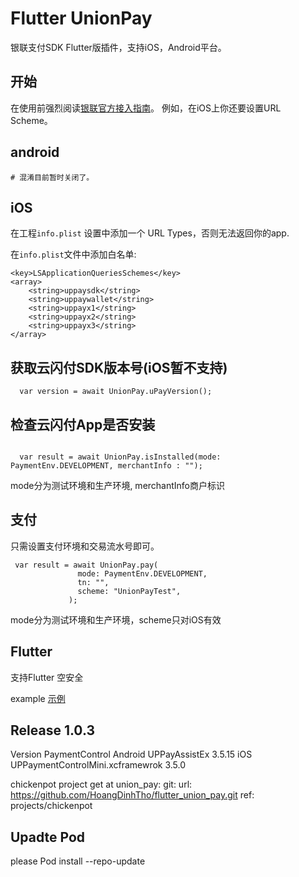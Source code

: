 # Flutter UnionPay
  银联支付SDK Flutter版插件，支持iOS，Android平台。

## 开始
 在使用前强烈阅读[银联官方接入指南](https://open.unionpay.com/tjweb/acproduct/list?apiSvcId=3021&index=2)。 例如，在iOS上你还要设置URL Scheme。

## android
```
# 混淆目前暂时关闭了。
```

## iOS
在工程`info.plist` 设置中添加一个 URL Types，否则无法返回你的app.

在`info.plist`文件中添加白名单:
```
<key>LSApplicationQueriesSchemes</key>
<array>
   	<string>uppaysdk</string>
   	<string>uppaywallet</string>
   	<string>uppayx1</string>
   	<string>uppayx2</string>
   	<string>uppayx3</string>
</array>
```

## 获取云闪付SDK版本号(iOS暂不支持)
```
  var version = await UnionPay.uPayVersion();
```

## 检查云闪付App是否安装
```

  var result = await UnionPay.isInstalled(mode: PaymentEnv.DEVELOPMENT, merchantInfo : "");
```
mode分为测试环境和生产环境, merchantInfo商户标识

## 支付
 只需设置支付环境和交易流水号即可。
 ```
  var result = await UnionPay.pay(
                mode: PaymentEnv.DEVELOPMENT,
                tn: "",
                scheme: "UnionPayTest",
              );
```
mode分为测试环境和生产环境，scheme只对iOS有效

## Flutter
 支持Flutter 空安全

 example
[示例](./example/lib/main.dart)

## Release 1.0.3
 Version PaymentControl
  Android UPPayAssistEx 3.5.15
  iOS UPPaymentControlMini.xcframewrok 3.5.0

 chickenpot project get at
  union_pay:
        git:
            url: https://github.com/HoangDinhTho/flutter_union_pay.git
            ref: projects/chickenpot

## Upadte Pod
please Pod install --repo-update